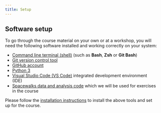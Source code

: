 ```yaml
---
title: Setup
---
```


## Software setup

To go through the course material on your own or at a workshop, 
you will need the following software installed and working correctly on your system:

- [Command line terminal (shell)](installation-instructions.html#command-line-tool) (such as **Bash**, **Zsh** or **Git Bash**)  
- [Git version control tool](installation-instructions.html#git-version-control-tool)
- [GitHub account](installation-instructions.html#github-account)
- [Python 3](installation-instructions.html#python-3-distribution)
- [Visual Studio Code (VS Code)](installation-instructions.html#visual-studio-code) integrated development environment (IDE)
- [Spacewalks data and analysis code](installation-instructions.html#spacewalks) which we will be used for exercises in the course

Please follow the [installation instructions](installation-instructions.md) to install the above tools and set up for the course.